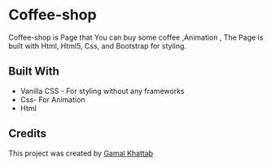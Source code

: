 # Coffee-shop
Coffee-shop is Page that You can buy some coffee ,Animation , The Page is built with Html, Html5, Css, and Bootstrap for styling.

## Built With

- Vanilla CSS - For styling without any frameworks
- Css- For Animation
- Html


## Credits

This project was created by [Gamal Khattab](https://github.com/gamal-hanafi)
